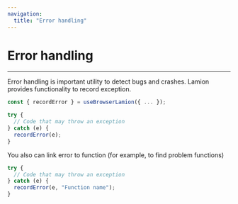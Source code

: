 ```yaml
---
navigation:
  title: "Error handling"
---
```


# Error handling

---

Error handling is important utility to detect bugs and crashes.
Lamion provides functionality to record exception.

```js
const { recordError } = useBrowserLamion({ ... });

try {
  // Code that may throw an exception
} catch (e) {
  recordError(e);
}
```

You also can link error to function (for example, to find problem functions)

```js
try {
  // Code that may throw an exception
} catch (e) {
  recordError(e, "Function name");
}
```

